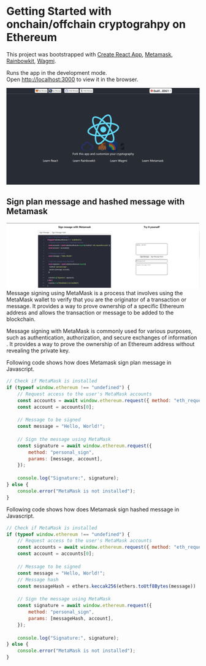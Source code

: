 # Getting Started with onchain/offchain cryptograhpy on Ethereum

This project was bootstrapped with [Create React App](https://github.com/facebook/create-react-app), [Metamask](https://docs.metamask.io), [Rainbowkit](https://www.rainbowkit.com/docs/introduction), [Wagmi](https://wagmi.sh).


Runs the app in the development mode.\
Open [http://localhost:3000](http://localhost:3000) to view it in the browser.

![screenshot1](./src/assets/screenshot_1.png)

## Sign plan message and hashed message with Metamask

![screenshot2](./src/assets/screenshot_2.png)
Message signing using MetaMask is a process that involves using the MetaMask wallet to verify that you are the originator of a transaction or message. It provides a way to prove ownership of a specific Ethereum address and allows the transaction or message to be added to the blockchain.

Message signing with MetaMask is commonly used for various purposes, such as authentication, authorization, and secure exchanges of information . It provides a way to prove the ownership of an Ethereum address without revealing the private key.

Following code shows how does Metamask sign plan message in Javascript.
```javascript
// Check if MetaMask is installed
if (typeof window.ethereum !== "undefined") {
    // Request access to the user's MetaMask accounts
    const accounts = await window.ethereum.request({ method: "eth_requestAccounts" });
    const account = accounts[0];
    
    // Message to be signed
    const message = "Hello, World!";
    
    // Sign the message using MetaMask
    const signature = await window.ethereum.request({
        method: "personal_sign",
        params: [message, account],
    });
    
    console.log("Signature:", signature);
} else {
    console.error("MetaMask is not installed");
}
```

Following code shows how does Metamask sign hashed message in Javascript.
```javascript
// Check if MetaMask is installed
if (typeof window.ethereum !== "undefined") {
    // Request access to the user's MetaMask accounts
    const accounts = await window.ethereum.request({ method: "eth_requestAccounts" });
    const account = accounts[0];
    
    // Message to be signed
    const message = "Hello, World!";
    // Message hash
    const messageHash = ethers.keccak256(ethers.toUtf8Bytes(message))

    // Sign the message using MetaMask
    const signature = await window.ethereum.request({
        method: "personal_sign",
        params: [messageHash, account],
    });
    
    console.log("Signature:", signature);
} else {
    console.error("MetaMask is not installed");
}
```